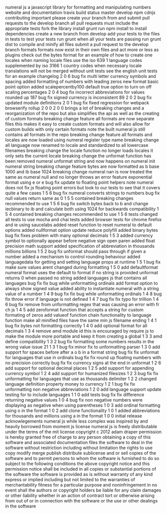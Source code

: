 numeral js a javascript library for formatting and manipulating numbers website and documentation travis build status master develop npm cdnjs contributing important please create your branch from and submit pull requests to the develop branch all pull requests must include the appropriate tests fork the library install grunt run npm install to install dependencies create a new branch from develop add your tests to the files in tests to test your tests run grunt when all your tests are passing run grunt dist to compile and minify all files submit a pull request to the develop branch formats formats now exist in their own files and act more or less as plugins check out the bytes format for an example of how to create one locales when naming locale files use the iso 639 1 language codes supplemented by iso 3166 1 country codes when necessary locale translations will not be merged without unit tests see the english unit tests for an example changelog 2 0 6 bug fix multi letter currency symbols and spacing added formatting of numbers with leading zeros new format basic point option added scalepercentby100 default true option to turn on off scaling percentages 2 0 4 bug fix incorrect abbreviations for values rounded up 187 bug fix signed currency is inconsistent 89 2 0 2 bug fix updated module definitions 2 0 1 bug fix fixed regression for webpack browserify rollup 2 0 0 2 0 0 brings a lot of breaking changes and a reorganization of the repo but also simplifies the api as well as the creating of custom formats breaking change feature all formats are now separate files this makes it easy to create custom formats and will also allow for custom builds with only certain formats note the built numeral js still contains all formats in the repo breaking change feature all formats and locales are now loaded using numeral register type name breaking change all language now renamed to locale and standardized to all lowercase filenames breaking change the locale function no longer loads locales it only sets the current locale breaking change the unformat function has been removed numeral unformat string and now happens on numeral init numeral string breaking change feature bytes are now formatted as b base 1000 and ib base 1024 breaking change numeral nan is now treated the same as numeral null and no longer throws an error feature exponential format using e or e bug fix update to floating point helpers note numeral does not fix js floating point errors but look to our tests to see that it covers quite a few cases 1 5 6 bug fix numeral converts strings to numbers bug fix null values return same as 0 1 5 5 contained breaking changes recommended to use 1 5 6 bug fix switch bytes back to b and change iecbinary to ib and calculate both using 1024 for backwards compatibility 1 5 4 contained breaking changes recommended to use 1 5 6 tests changed all tests to use mocha and chai tests added browser tests for chrome firefox and ie using saucelabs added reset function to reset numeral to default options added nullformat option update reduce polyfill added binary bytes bug fix fixes problem with many optional decimals 1 5 3 added currency symbol to optionally appear before negative sign open paren added float precision math support added specification of abbreviation in thousands millions billions 1 5 2 bug fix unformat should pass through if given a number added a mechanism to control rounding behaviour added languagedata for getting and setting language props at runtime 1 5 1 bug fix make sure values arent changed during formatting 1 5 0 add defaultformat numeral format uses the default to format if no string is provided unformat returns 0 when passed no string added languages js that contains all languages bug fix fix bug while unformatting ordinals add format option to always show signed value added ability to instantiate numeral with a string value of a number 1 4 9 bug fix fix bug while unformatting ordinals 1 4 8 bug fix throw error if language is not defined 1 4 7 bug fix fix typo for trillion 1 4 6 bug fix remove from unformatting regex that was causing an error with fr ch js 1 4 5 add zeroformat function that accepts a string for custom formating of zeros add valueof function chain functionality to language function make all minified files have the same min js filename ending 1 4 1 bug fix bytes not formatting correctly 1 4 0 add optional format for all decimals 1 3 4 remove amd module id this is encouraged by require js to make the module more portable and keep it from creating a global 1 3 3 amd define compatibility 1 3 2 bug fix formatting some numbers results in the wrong value issue 21 1 3 1 bug fix minor fix to unformatting parser 1 3 0 add support for spaces before after a o b in a format string bug fix fix unformat for languages that use in ordinals bug fix fix round up floating numbers with no precision correctly bug fix fix currency signs at the end in unformat 1 2 6 add support for optional decimal places 1 2 5 add support for appending currency symbol 1 2 4 add support for humanized filesizes 1 2 3 bug fix fix unformatting for languages that use as thousands delimiter 1 2 2 changed language definition property money to currency 1 2 1 bug fix fix unformatting non negative abbreviations 1 2 0 add language support update testing for to include languages 1 1 0 add tests bug fix fix difference returning negative values 1 0 4 bug fix non negative numbers were displaying as negative when using parentheses 1 0 3 add ordinal formatting using o in the format 1 0 2 add clone functionality 1 0 1 added abbreviations for thousands and millions using a in the format 1 0 0 initial release acknowlegements numeral js while less complex was inspired by and heavily borrowed from moment js license numeral js is freely distributable under the terms of the mit license copyright c 2012 adam draper permission is hereby granted free of charge to any person obtaining a copy of this software and associated documentation files the software to deal in the software without restriction including without limitation the rights to use copy modify merge publish distribute sublicense and or sell copies of the software and to permit persons to whom the software is furnished to do so subject to the following conditions the above copyright notice and this permission notice shall be included in all copies or substantial portions of the software the software is provided as is without warranty of any kind express or implied including but not limited to the warranties of merchantability fitness for a particular purpose and noninfringement in no event shall the authors or copyright holders be liable for any claim damages or other liability whether in an action of contract tort or otherwise arising from out of or in connection with the software or the use or other dealings in the software